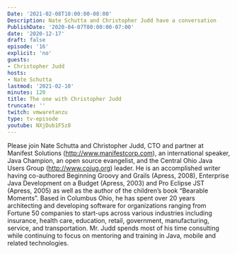 ```yaml
---
Date: '2021-02-08T10:00:00-08:00'
Description: Nate Schutta and Christopher Judd have a conversation
PublishDate: '2020-04-07T00:00:00-07:00'
date: '2020-12-17'
draft: false
episode: '16'
explicit: 'no'
guests:
- Christopher Judd
hosts:
- Nate Schutta
lastmod: '2021-02-10'
minutes: 120
title: The one with Christopher Judd
truncate: ''
twitch: vmwaretanzu
type: tv-episode
youtube: NXjDub1F5z8
---
```


Please join Nate Schutta and Christopher Judd, CTO and partner at Manifest Solutions (http://www.manifestcorp.com), an international speaker, Java Champion, an open source evangelist, and the Central Ohio Java Users Group (http://www.cojug.org) leader. He is an accomplished writer having co-authored Beginning Groovy and Grails (Apress, 2008), Enterprise Java Development on a Budget (Apress, 2003) and Pro Eclipse JST (Apress, 2005) as well as the author of the children’s book “Bearable Moments”. Based in Columbus Ohio, he has spent over 20 years architecting and developing software for organizations ranging from Fortune 50 companies to start-ups across various industries including insurance, health care, education, retail, government, manufacturing, service, and transportation. Mr. Judd spends most of his time consulting while continuing to focus on mentoring and training in Java, mobile and related technologies.